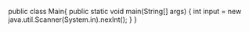 public class Main{
  public static void main(String[] args) {
  int input = new java.util.Scanner(System.in).nexInt();
  }
}
